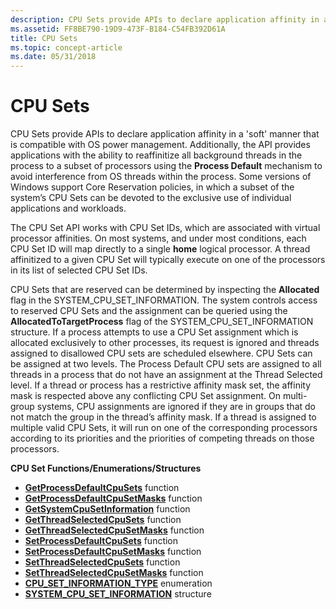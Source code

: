 ```yaml
---
description: CPU Sets provide APIs to declare application affinity in a 'soft' manner that is compatible with OS power management.
ms.assetid: FF8BE790-19D9-473F-B184-C54FB392D61A
title: CPU Sets
ms.topic: concept-article
ms.date: 05/31/2018
---
```


# CPU Sets

CPU Sets provide APIs to declare application affinity in a 'soft' manner that is compatible with OS power management. Additionally, the API provides applications with the ability to reaffinitize all background threads in the process to a subset of processors using the **Process Default** mechanism to avoid interference from OS threads within the process. Some versions of Windows support Core Reservation policies, in which a subset of the system’s CPU Sets can be devoted to the exclusive use of individual applications and workloads.

The CPU Set API works with CPU Set IDs, which are associated with virtual processor affinities. On most systems, and under most conditions, each CPU Set ID will map directly to a single **home** logical processor. A thread affinitized to a given CPU Set will typically execute on one of the processors in its list of selected CPU Set IDs.

CPU Sets that are reserved can be determined by inspecting the **Allocated** flag in the SYSTEM\_CPU\_SET\_INFORMATION. The system controls access to reserved CPU Sets and the assignment can be queried using the **AllocatedToTargetProcess** flag of the SYSTEM\_CPU\_SET\_INFORMATION structure. If a process attempts to use a CPU Set assignment which is allocated exclusively to other processes, its request is ignored and threads assigned to disallowed CPU sets are scheduled elsewhere. CPU Sets can be assigned at two levels. The Process Default CPU sets are assigned to all threads in a process that do not have an assignment at the Thread Selected level. If a thread or process has a restrictive affinity mask set, the affinity mask is respected above any conflicting CPU Set assignment. On multi-group systems, CPU assignments are ignored if they are in groups that do not match the group in the thread’s affinity mask. If a thread is assigned to multiple valid CPU Sets, it will run on one of the corresponding processors according to its priorities and the priorities of competing threads on those processors.

**CPU Set Functions/Enumerations/Structures**

-   [**GetProcessDefaultCpuSets**](/windows/win32/api/processthreadsapi/nf-processthreadsapi-getprocessdefaultcpusets) function
-   [**GetProcessDefaultCpuSetMasks**](/windows/win32/api/processthreadsapi/nf-processthreadsapi-getprocessdefaultcpusetmasks) function
-   [**GetSystemCpuSetInformation**](/windows/win32/api/processthreadsapi/nf-processthreadsapi-getsystemcpusetinformation) function
-   [**GetThreadSelectedCpuSets**](/windows/win32/api/processthreadsapi/nf-processthreadsapi-getthreadselectedcpusets) function
-   [**GetThreadSelectedCpuSetMasks**](/windows/win32/api/processthreadsapi/nf-processthreadsapi-getthreadselectedcpusetmasks) function
-   [**SetProcessDefaultCpuSets**](/windows/win32/api/processthreadsapi/nf-processthreadsapi-setprocessdefaultcpusets) function
-   [**SetProcessDefaultCpuSetMasks**](/windows/win32/api/processthreadsapi/nf-processthreadsapi-setprocessdefaultcpusetmasks) function
-   [**SetThreadSelectedCpuSets**](/windows/win32/api/processthreadsapi/nf-processthreadsapi-setthreadselectedcpusets) function
-   [**SetThreadSelectedCpuSetMasks**](/windows/win32/api/processthreadsapi/nf-processthreadsapi-setthreadselectedcpusetmasks) function
-   [**CPU\_SET\_INFORMATION\_TYPE**](cpu-set-information-type.md) enumeration
-   [**SYSTEM\_CPU\_SET\_INFORMATION**](/windows/desktop/api/winnt/ns-winnt-system_cpu_set_information) structure

